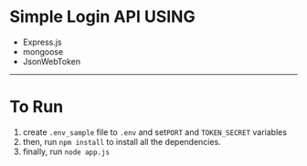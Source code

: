 # Simple Login API USING
- Express.js 
- mongoose
- JsonWebToken
  
-------------------------------
  
# To Run 
1. create `.env_sample` file to `.env` and set`PORT` and `TOKEN_SECRET` variables
1. then, run `npm install` to install all the dependencies.
1. finally, run `node app.js`

